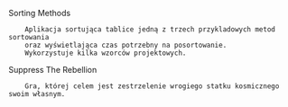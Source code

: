 Sorting Methods 

        Aplikacja sortująca tablice jedną z trzech przykladowych metod sortowania 
        oraz wyświetlająca czas potrzebny na posortowanie.
        Wykorzystuje kilka wzorców projektowych.

Suppress The Rebellion

        Gra, której celem jest zestrzelenie wrogiego statku kosmicznego swoim własnym.
